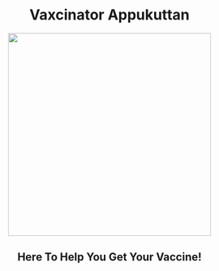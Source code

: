

<div align="center">
  
  # Vaxcinator Appukuttan
  
  <img src="http://cinespot.net/gallery/d/296789-1/in+ghost+house+inn+Malayalam+Movie+Photos+_20_.JPG" height="400px">
  
  ## Here To Help You Get Your Vaccine!
  
  
 </div>


